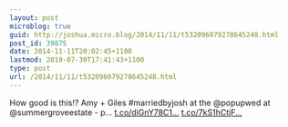 ```yaml
---
layout: post
microblog: true
guid: http://joshua.micro.blog/2014/11/11/t532096079278645248.html
post_id: 39875
date: 2014-11-11T20:02:45+1100
lastmod: 2019-07-30T17:41:43+1100
type: post
url: /2014/11/11/t532096079278645248.html
---
```

How good is this!? Amy + Giles #marriedbyjosh at the @popupwed at @summergroveestate - p... [t.co/diGnY78C1...](http://t.co/diGnY78C1K) [t.co/7kS1hCtjF...](http://t.co/7kS1hCtjFb)
